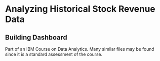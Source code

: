 # Analyzing Historical Stock Revenue Data 
## Building Dashboard

Part of an IBM Course on Data Analytics. Many similar files may be found since it is a standard assessment of the course.

